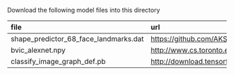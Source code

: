 Download the following model files into this directory

|file| url |
|:--|:---|
|shape_predictor_68_face_landmarks.dat | https://github.com/AKSHAYUBHAT/TensorFace/blob/master/openface/models/dlib/shape_predictor_68_face_landmarks.dat |
|bvic_alexnet.npy | http://www.cs.toronto.edu/~guerzhoy/tf_alexnet/ |
|classify_image_graph_def.pb | http://download.tensorflow.org/models/image/imagenet/inception-2015-12-05.tgz|


